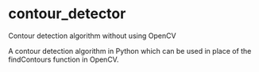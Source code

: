 # contour_detector
Contour detection algorithm without using OpenCV

A contour detection algorithm in Python which can be used in place of the findContours 
function in OpenCV.
